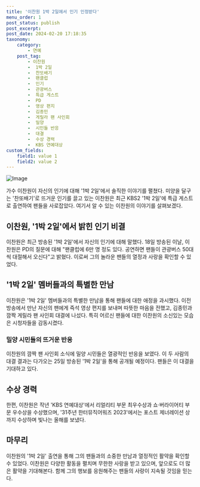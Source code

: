 ```yaml
---
title: '이찬원 1박 2일에서 인기 인정받다'
menu_order: 1
post_status: publish
post_excerpt: 
post_date: 2024-02-20 17:18:35
taxonomy:
    category:
        - 연예
    post_tag:
        - 이찬원
        -  1박 2일
        -  찬또배기
        -  팬클럽
        -  인기
        -  관광버스
        -  특급 게스트
        -  PD
        -  영상 편지
        -  김종민
        -  게릴라 팬 사인회
        -  밀양
        -  시민들 반응
        -  대결
        -  수상 경력
        -  KBS 연예대상
custom_fields:
    field1: value 1
    field2: value 2
---
```


![Image](https://ssl.pstatic.net/mimgnews/image/057/2024/02/19/0001800119_001_20240219094801137.jpg?type=w540)

가수 이찬원이 자신의 인기에 대해 '1박 2일'에서 솔직한 이야기를 펼쳤다. 미양을 달구는 '찬또배기'로 뜨거운 인기를 끌고 있는 이찬원은 최근 KBS2 '1박 2일'에 특급 게스트로 출연하여 팬들을 사로잡았다. 여기서 알 수 있는 이찬원의 이야기를 살펴보겠다.
## 이찬원, '1박 2일'에서 밝힌 인기 비결
이찬원은 최근 방송된 '1박 2일'에서 자신의 인기에 대해 말했다. 18일 방송된 이날, 이찬원은 PD의 질문에 대해 "팬클럽에 6만 명 정도 있다. 공연하면 팬들이 관광버스 50대씩 대절해서 오신다"고 밝혔다. 이로써 그의 놀라운 팬들의 열정과 사랑을 확인할 수 있었다.
## '1박 2일' 멤버들과의 특별한 만남
이찬원은 '1박 2일' 멤버들과의 특별한 만남을 통해 팬들에 대한 애정을 과시했다. 이전 방송에서 만난 자신의 팬에게 즉석 영상 편지를 보내며 따뜻한 마음을 전했고, 김종민과 깜짝 게릴라 팬 사인회 대결에 나섰다. 특히 어르신 팬들에 대한 이찬원의 소신있는 모습은 시청자들을 감동시켰다.
### 밀양 시민들의 뜨거운 반응
이찬원의 깜짝 팬 사인회 소식에 밀양 시민들은 열광적인 반응을 보였다. 이 두 사람의 대결 결과는 다가오는 25일 방송된 '1박 2일'을 통해 공개될 예정이다. 팬들은 이 대결을 기대하고 있다.
## 수상 경력
한편, 이찬원은 작년 'KBS 연예대상'에서 리얼리티 부문 최우수상과 쇼·버라이어티 부문 우수상을 수상했으며, '31주년 한터뮤직어워즈 2023'에서는 포스트 제너레이션 상까지 수상하며 빛나는 올해를 보냈다.
## 마무리
이찬원의 '1박 2일' 출연을 통해 그의 팬들과의 소중한 만남과 열정적인 활약을 확인할 수 있었다. 이찬원은 다양한 활동을 펼치며 무한한 사랑을 받고 있으며, 앞으로도 더 많은 활약을 기대해본다. 함께 그의 행보를 응원해주는 팬들의 사랑이 지속될 것임을 믿는다.
